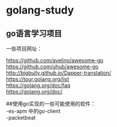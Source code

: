 # golang-study
go语言学习项目
------------

一些项目网址：

https://github.com/avelino/awesome-go <br/>
https://github.com/uhub/awesome-go <br/>
http://bigbully.github.io/Dapper-translation/ <br/>
https://tour.golang.org/list<br/>
https://golang.org/doc/faq<br/>
https://golang.org/doc/<br/>

##使用go实现的一些可能使用的软件：<br/>
-es-apm 中的go-client <br/>
-packetbeat
